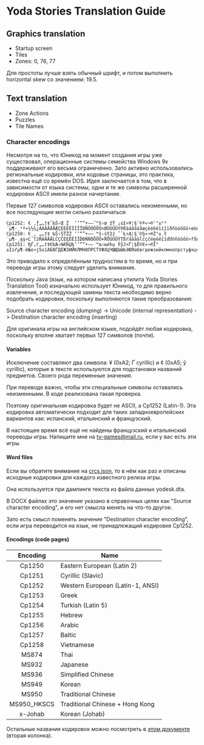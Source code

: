 Yoda Stories Translation Guide
==============================

## Graphics translation

* Startup screen
* Tiles
* Zones: 0, 76, 77


Для простоты лучше взять обычный шрифт, и потом выполнить horizontal skew со значением: 19.5.


## Text translation

* Zone Actions
* Puzzles
* Tile Names


### Character encodings

Несмотря на то, что Юникод на момент создания игры уже существовал, операционные системы семейства Windows 9x поддерживают его весьма ограниченно.
Зато активно использовались региональные кодировки, или кодовые страницы, это практика, известна ещё со времён DOS.
Идея заключается в том, что в зависимости от языка системы, одни и те же символы расширенной кодировки ASCII имели разное начертание.

Первые 127 символов кодировки ASCII оставались неизменными, но все последующие могли сильно различаться:

```
Cp1252: € ‚ƒ„…†‡ˆ‰Š‹Œ Ž  ‘’“”•–—˜™š›œ žŸ ¡¢£¤¥¦§¨©ª«¬­®¯°±²³´µ¶·¸¹º»¼½¾¿ÀÁÂÃÄÅÆÇÈÉÊËÌÍÎÏÐÑÒÓÔÕÖ×ØÙÚÛÜÝÞßàáâãäåæçèéêëìíîïðñòóôõö÷øùúûüýþÿ
Cp1250: € ‚ „…†‡ ‰Š‹ŚŤŽŹ ‘’“”•–— ™š›śťžź ˇ˘Ł¤Ą¦§¨©Ş«¬­®Ż°±˛ł´µ¶·¸ąş»Ľ˝ľżŔÁÂĂÄĹĆÇČÉĘËĚÍÎĎĐŃŇÓÔŐÖ×ŘŮÚŰÜÝŢßŕáâăäĺćçčéęëěíîďđńňóôőö÷řůúűüýţ˙
Cp1251: ЂЃ‚ѓ„…†‡€‰Љ‹ЊЌЋЏђ‘’“”•–— ™љ›њќћџ ЎўЈ¤Ґ¦§Ё©Є«¬­®Ї°±Ііґµ¶·ё№є»јЅѕїАБВГДЕЖЗИЙКЛМНОПРСТУФХЦЧШЩЪЫЬЭЮЯабвгдежзийклмнопрстуфхцчшщъыьэюя
```

Это приводило к определённым трудностям в то время, но и при переводе игры этому следует уделить внимание.

Поскольку Java (язык, на котором написана утилита Yoda Stories Translation Tool) изначально использует Юникод, то 
для правильного извлечения, и последующей замены текста необходимо верно подобрать кодировки, поскольку выполняются такие преобразования:

Source character encoding (dumping) -> Unicode (internal representation) -> Destination character encoding (inserting)

Для оригинала игры на английском языке, подойдёт любая кодировка, поскольку вполне хватает первых 127 символов (почти).


#### Variables

Исключение составляют два символа: ¥ (0xA2; Ґ cyrillic) и ¢ (0xA5; ў cyrillic), которые в тексте используются для подстановки названий предметов.
Своего рода переменные значения. 

При переводе важно, чтобы эти специальные символы оставались неизменными. В коде реализована такая проверка.

Поэтому оригинальная кодировка будет не ASCII, а Cp1252 (Latin-1). Эта кодировка автоматически подходит
для таких западноевропейских вариантов как: испанский, итальянский и французский.

В настоящее время всё ещё не найдены французский и итальянский переводы игры. Напишите мне на tv-games@mail.ru, если у вас есть эти игры. 


#### Word files

Если вы обратите внимание на [crcs.json](/src/main/resources/crcs.json), то в нём как раз и описаны исходные кодировки для каждого известного релиза игры.

Она используется при дампинге текста из файла данных yodesk.dta.

В DOCX файлах это значение указано в справочных целях как "Source character encoding", и его нет смысла менять на что-то другое.

Зато есть смысл поменять значение "Destination character encoding", если игра переводится на язык, не принадлежащий кодировке Cp1252.


#### Encodings (code pages)

| Encoding | Name  |
|:-:|---|
| Cp1250 | Eastern European (Latin 2) |
| Cp1251 | Cyrillic (Slavic) |
| Cp1252 | Western European (Latin-1, ANSI) |
| Cp1253 | Greek |
| Cp1254 | Turkish (Latin 5) |
| Cp1255 | Hebrew |
| Cp1256 | Arabic |
| Cp1257 | Baltic |
| Cp1258 | Vietnamese |
| MS874 | Thai |
| MS932 | Japanese |
| MS936 | Simplified Chinese |
| MS949 | Korean |
| MS950 | Traditional Chinese |
| MS950_HKSCS | Traditional Chinese + Hong Kong |
| x-Johab | Korean (Johab) |

Остальные названия кодировок можно посмотреть в [этом документе](https://docs.oracle.com/javase/8/docs/technotes/guides/intl/encoding.doc.html) (вторая колонка). 


